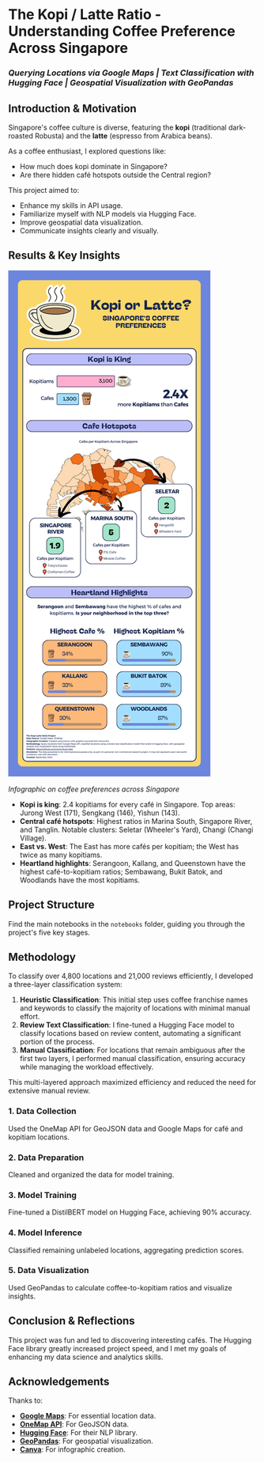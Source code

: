 # The Kopi / Latte Ratio - Understanding Coffee Preference Across Singapore

### _Querying Locations via Google Maps | Text Classification with Hugging Face | Geospatial Visualization with GeoPandas_

## Introduction & Motivation
Singapore's coffee culture is diverse, featuring the **kopi** (traditional dark-roasted Robusta) and the **latte** (espresso from Arabica beans). 

As a coffee enthusiast, I explored questions like:
- How much does kopi dominate in Singapore?
- Are there hidden café hotspots outside the Central region?

This project aimed to:
- Enhance my skills in API usage.
- Familiarize myself with NLP models via Hugging Face.
- Improve geospatial data visualization.
- Communicate insights clearly and visually.

## Results & Key Insights
![Infographic on coffee preferences across Singapore](img/kopi_latte_infographic.png?raw=true)

_Infographic on coffee preferences across Singapore_

- **Kopi is king**: 2.4 kopitiams for every café in Singapore. Top areas: Jurong West (171), Sengkang (146), Yishun (143).
- **Central café hotspots**: Highest ratios in Marina South, Singapore River, and Tanglin. Notable clusters: Seletar (Wheeler's Yard), Changi (Changi Village).
- **East vs. West**: The East has more cafés per kopitiam; the West has twice as many kopitiams.
- **Heartland highlights**: Serangoon, Kallang, and Queenstown have the highest café-to-kopitiam ratios; Sembawang, Bukit Batok, and Woodlands have the most kopitiams.

## Project Structure
Find the main notebooks in the `notebooks` folder, guiding you through the project's five key stages.

## Methodology
To classify over 4,800 locations and 21,000 reviews efficiently, I developed a three-layer classification system:

1. **Heuristic Classification**: This initial step uses coffee franchise names and keywords to classify the majority of locations with minimal manual effort.
2. **Review Text Classification**: I fine-tuned a Hugging Face model to classify locations based on review content, automating a significant portion of the process.
3. **Manual Classification**: For locations that remain ambiguous after the first two layers, I performed manual classification, ensuring accuracy while managing the workload effectively.

This multi-layered approach maximized efficiency and reduced the need for extensive manual review.

### 1. Data Collection
Used the OneMap API for GeoJSON data and Google Maps for café and kopitiam locations.

### 2. Data Preparation
Cleaned and organized the data for model training.

### 3. Model Training
Fine-tuned a DistilBERT model on Hugging Face, achieving 90% accuracy.

### 4. Model Inference
Classified remaining unlabeled locations, aggregating prediction scores.

### 5. Data Visualization
Used GeoPandas to calculate coffee-to-kopitiam ratios and visualize insights.

## Conclusion & Reflections
This project was fun and led to discovering interesting cafés. The Hugging Face library greatly increased project speed, and I met my goals of enhancing my data science and analytics skills.

## Acknowledgements
Thanks to:
- [**Google Maps**](https://mapsplatform.google.com/): For essential location data.
- [**OneMap API**](https://www.onemap.gov.sg/apidocs/): For GeoJSON data.
- [**Hugging Face**](https://huggingface.co/): For their NLP library.
- [**GeoPandas**](https://geopandas.org/en/stable/): For geospatial visualization.
- [**Canva**](https://www.canva.com/): For infographic creation.
